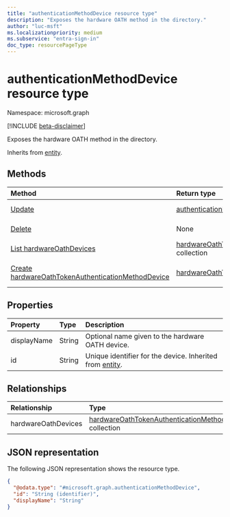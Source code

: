 ```yaml
---
title: "authenticationMethodDevice resource type"
description: "Exposes the hardware OATH method in the directory."
author: "luc-msft"
ms.localizationpriority: medium
ms.subservice: "entra-sign-in"
doc_type: resourcePageType
---
```


# authenticationMethodDevice resource type

Namespace: microsoft.graph

[!INCLUDE [beta-disclaimer](../../includes/beta-disclaimer.md)]

Exposes the hardware OATH method in the directory.

Inherits from [entity](../resources/entity.md).


## Methods
|Method|Return type|Description|
|:---|:---|:---|
|[Update](../api/authenticationmethoddevice-update.md)|[authenticationMethodDevice](../resources/authenticationmethoddevice.md)|Update the properties of an [authenticationMethodDevice](../resources/authenticationmethoddevice.md) object.|
|[Delete](../api/directory-delete-authenticationmethoddevices.md)|None|Delete an [authenticationMethodDevice](../resources/authenticationmethoddevice.md) object. Token needs to be unassigned first.|
|[List hardwareOathDevices](../api/authenticationmethoddevice-list-hardwareoathdevices.md)|[hardwareOathTokenAuthenticationMethodDevice](../resources/hardwareoathtokenauthenticationmethoddevice.md) collection|List all hardware OATH tokens in the inventory.|
|[Create hardwareOathTokenAuthenticationMethodDevice](../api/authenticationmethoddevice-post-hardwareoathdevices.md)|[hardwareOathTokenAuthenticationMethodDevice](../resources/hardwareoathtokenauthenticationmethoddevice.md)|Create a new hardwareOathTokenAuthenticationMethodDevice object.|

## Properties
|Property|Type|Description|
|:---|:---|:---|
|displayName|String|Optional name given to the hardware OATH device.|
|id|String|Unique identifier for the device. Inherited from [entity](../resources/entity.md).|

## Relationships
|Relationship|Type|Description|
|:---|:---|:---|
|hardwareOathDevices|[hardwareOathTokenAuthenticationMethodDevice](../resources/hardwareoathtokenauthenticationmethoddevice.md) collection|**TODO: Add Description**|

## JSON representation
The following JSON representation shows the resource type.
<!-- {
  "blockType": "resource",
  "keyProperty": "id",
  "@odata.type": "microsoft.graph.authenticationMethodDevice",
  "baseType": "microsoft.graph.entity",
  "openType": false
}
-->
``` json
{
  "@odata.type": "#microsoft.graph.authenticationMethodDevice",
  "id": "String (identifier)",
  "displayName": "String"
}
```


